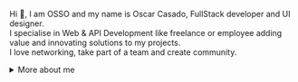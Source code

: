 Hi 👋, I am OSSO and my name is Oscar Casado, FullStack developer and UI designer.   
I specialise in Web & API Development like freelance or employee adding value and innovating solutions to my projects.  
I love networking, take part of a team and create community.  

<div>
<details>
  <summary>More about me</summary>

- 🔭 I’m currently on a journey to build **great** things

- 🌱 I’m currently learning about **project management** 🤓

- 🤝 I’ll help developers to **boost** their **carrers**

- 💬 Ask me about **open source, software development and job availability**

- 📫 Reach me out at **[Linkedin](https://www.linkedin.com/in/oscarcasadolorenzo/)**

</details>
 

